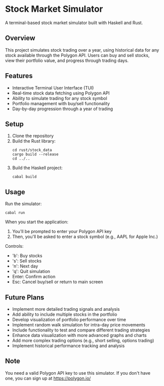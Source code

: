# Stock Market Simulator

A terminal-based stock market simulator built with Haskell and Rust.

## Overview

This project simulates stock trading over a year, using historical data for any stock available through the Polygon API. Users can buy and sell stocks, view their portfolio value, and progress through trading days.

## Features

- Interactive Terminal User Interface (TUI)
- Real-time stock data fetching using Polygon API
- Ability to simulate trading for any stock symbol
- Portfolio management with buy/sell functionality
- Day-by-day progression through a year of trading

## Setup

1. Clone the repository
2. Build the Rust library:
   ```
   cd rust/stock_data
   cargo build --release
   cd ../..
   ```
3. Build the Haskell project:
   ```
   cabal build
   ```

## Usage

Run the simulator:
```
cabal run
```

When you start the application:
1. You'll be prompted to enter your Polygon API key
2. Then, you'll be asked to enter a stock symbol (e.g., AAPL for Apple Inc.)

Controls:
- 'b': Buy stocks
- 's': Sell stocks
- 'n': Next day
- 'q': Quit simulation
- Enter: Confirm action
- Esc: Cancel buy/sell or return to main screen

## Future Plans

- Implement more detailed trading signals and analysis
- Add ability to include multiple stocks in the portfolio
- Develop visualization of portfolio performance over time
- Implement random walk simulation for intra-day price movements
- Include functionality to test and compare different trading strategies
- Enhance data visualization with more advanced graphs and charts
- Add more complex trading options (e.g., short selling, options trading)
- Implement historical performance tracking and analysis

## Note

You need a valid Polygon API key to use this simulator. If you don't have one, you can sign up at https://polygon.io/
